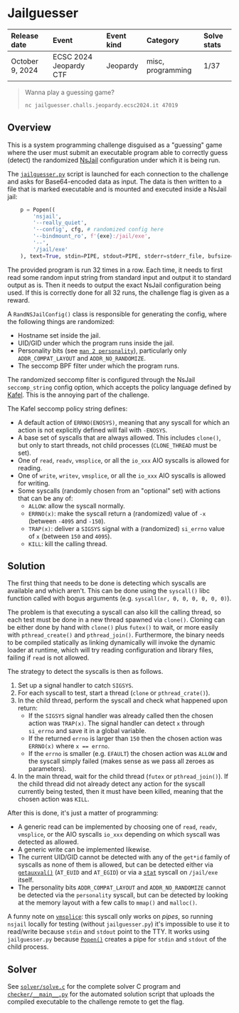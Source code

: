 Jailguesser
===========

| Release date    | Event                  | Event kind | Category          | Solve stats |
|:----------------|:-----------------------|:-----------|:------------------|:------------|
| October 9, 2024 | ECSC 2024 Jeopardy CTF | Jeopardy   | misc, programming | 1/37        |

> Wanna play a guessing game?
>
> ```sh
> nc jailguesser.challs.jeopardy.ecsc2024.it 47019
> ```


Overview
--------

This is a system programming challenge disguised as a "guessing" game where the
user must submit an executable program able to correctly guess (detect) the
randomized [NsJail][nsjail] configuration under which it is being run.

The [`jailguesser.py`](./src/jailguesser.py) script is launched for each
connection to the challenge and asks for Base64-encoded data as input. The data
is then written to a file that is marked executable and is mounted and executed
inside a NsJail jail:

```python
    p = Popen((
        'nsjail',
        '--really_quiet',
        '--config', cfg, # randomized config here
        '--bindmount_ro', f'{exe}:/jail/exe',
        '--',
        '/jail/exe'
    ), text=True, stdin=PIPE, stdout=PIPE, stderr=stderr_file, bufsize=1 << 20)
```

The provided program is run 32 times in a row. Each time, it needs to first read
some random input string from standard input and output it to standard output as
is. Then it needs to output the exact NsJail configuration being used. If this
is correctly done for all 32 runs, the challenge flag is given as a reward.

A `RandNSJailConfig()` class is responsible for generating the config, where the
following things are randomized:

- Hostname set inside the jail.
- UID/GID under which the program runs inside the jail.
- Personality bits (see [`man 2 personality`][man-personality]), particularly
  only `ADDR_COMPAT_LAYOUT` and `ADDR_NO_RANDOMIZE`.
- The seccomp BPF filter under which the program runs.

The randomized seccomp filter is configured through the NsJail `seccomp_string`
config option, which accepts the policy language defined by [Kafel][kafel]. This
is the annoying part of the challenge.

The Kafel seccomp policy string defines:

- A default action of `ERRNO(ENOSYS)`, meaning that any syscall for which an
  action is not explicitly defined will fail with `-ENOSYS`.
- A base set of syscalls that are always allowed. This includes `clone()`, but
  only to start threads, not child processes (`CLONE_THREAD` must be set).
- One of `read`, `readv`, `vmsplice`, or all the `io_xxx` AIO syscalls is
  allowed for reading.
- One of `write`, `writev`, `vmsplice`, or all the `io_xxx` AIO syscalls is
  allowed for writing.
- Some syscalls (randomly chosen from an "optional" set) with actions that can
  be any of:
  - `ALLOW`: allow the syscall normally.
  - `ERRNO(x)`: make the syscall return a (randomized) value of `-x` (between
    `-4095` and `-150`).
  - `TRAP(x)`: deliver a `SIGSYS` signal with a (randomized) `si_errno` value of
    `x` (between `150` and `4095`).
  - `KILL`: kill the calling thread.


Solution
--------

The first thing that needs to be done is detecting which syscalls are available
and which aren't. This can be done using the `syscall()` libc function called
with bogus arguments (e.g. `syscall(nr, 0, 0, 0, 0, 0, 0)`).

The problem is that executing a syscall can also kill the calling thread, so
each test must be done in a new thread spawned via `clone()`. Cloning can be
either done by hand with `clone()` plus `futex()` to wait, or more easily with
`pthread_create()` and `pthread_join()`. Furthermore, the binary needs to be
compiled statically as linking dynamically will invoke the dynamic loader at
runtime, which will try reading configuration and library files, failing if
`read` is not allowed.

The strategy to detect the syscalls is then as follows.

1. Set up a signal handler to catch `SIGSYS`.
2. For each syscall to test, start a thread (`clone` or `pthread_crate()`).
3. In the child thread, perform the syscall and check what happened upon return:
   - If the `SIGSYS` signal handler was already called then the chosen action
     was `TRAP(x)`. The signal handler can detect `x` through `si_errno` and
     save it in a global variable.
   - If the returned `errno` is larger than `150` then the chosen action was
     `ERRNO(x)` where `x == errno`.
   - If the `errno` is smaller (e.g. `EFAULT`) the chosen action was `ALLOW` and
     the syscall simply failed (makes sense as we pass all zeroes as
     parameters).
4. In the main thread, wait for the child thread (`futex` or `pthread_join()`).
   If the child thread did not already detect any action for the syscall
   currently being tested, then it must have been killed, meaning that the
   chosen action was `KILL`.

After this is done, it's just a matter of programming:

- A generic read can be implemented by choosing one of `read`, `readv`,
  `vmsplice`, or the AIO syscalls `io_xxx` depending on which syscall was
  detected as allowed.
- A generic write can be implemented likewise.
- The current UID/GID cannot be detected with any of the `get*id` family of
  syscalls as none of them is allowed, but can be detected either via
  [`getauxval()`][man-getauxval] (`AT_EUID` and `AT_EGID`) or via a
  [`stat`][man-stat] syscall on `/jail/exe` itself.
- The personality bits `ADDR_COMPAT_LAYOUT` and `ADDR_NO_RANDOMIZE` cannot be
  detected via the `personality` syscall, but can be detected by looking at the
  memory layout with a few calls to `mmap()` and `malloc()`.

A funny note on [`vmsplice`][man-vmsplice]: this syscall only works on *pipes*,
so running `nsjail` locally for testing (without `jailguesser.py`) it's
impossible to use it to read/write because `stdin` and `stdout` point to the
TTY. It works using `jailguesser.py` because [`Popen()`][py-popen] creates a
pipe for `stdin` and `stdout` of the child process.


Solver
-------

See [`solver/solve.c`](solver/solve.c) for the complete solver C program and
[`checker/__main__.py`](checker/__main__.py) for the automated solution script
that uploads the compiled executable to the challenge remote to get the flag.

[nsjail]: https://github.com/google/nsjail
[kafel]: https://github.com/google/kafel
[man-personality]: https://manned.org/man/personality
[man-getauxval]: https://manned.org/man/getauxval
[man-stat]: https://manned.org/man/stat.2
[man-vmsplice]: https://manned.org/man/vmsplice
[py-popen]: https://docs.python.org/3/library/subprocess.html#subprocess.Popen
